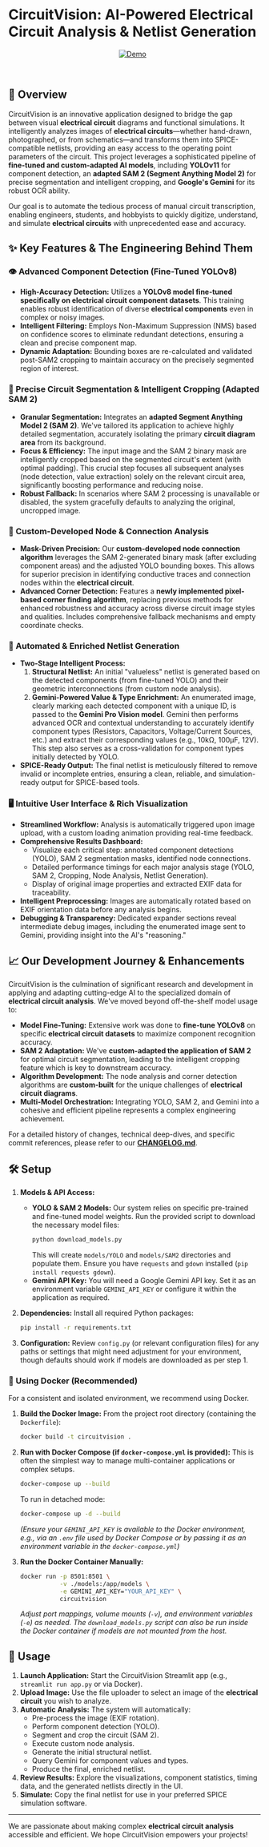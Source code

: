 
# CircuitVision: AI-Powered Electrical Circuit Analysis & Netlist Generation

<p align='center'>
  <a target="_blank" href="https://app.jawadk.me/circuits/"><img alt="Demo" src="https://img.shields.io/badge/Streamlit-FF4B4B?style=for-the-badge&logo=Streamlit&logoColor=white" /></a>
  &nbsp;
</p>
<br />

## 🚀 Overview

CircuitVision is an innovative application designed to bridge the gap between visual **electrical circuit** diagrams and functional simulations. It intelligently analyzes images of **electrical circuits**—whether hand-drawn, photographed, or from schematics—and transforms them into SPICE-compatible netlists, providing an easy access to the operating point parameters of the circuit. This project leverages a sophisticated pipeline of **fine-tuned and custom-adapted AI models**, including **YOLOv11** for component detection, an **adapted SAM 2 (Segment Anything Model 2)** for precise segmentation and intelligent cropping, and **Google's Gemini** for its robust OCR ability.

Our goal is to automate the tedious process of manual circuit transcription, enabling engineers, students, and hobbyists to quickly digitize, understand, and simulate **electrical circuits** with unprecedented ease and accuracy.

## ✨ Key Features & The Engineering Behind Them

### 👁️ Advanced Component Detection (Fine-Tuned YOLOv8)
*   **High-Accuracy Detection:** Utilizes a **YOLOv8 model fine-tuned specifically on electrical circuit component datasets**. This training enables robust identification of diverse **electrical components** even in complex or noisy images.
*   **Intelligent Filtering:** Employs Non-Maximum Suppression (NMS) based on confidence scores to eliminate redundant detections, ensuring a clean and precise component map.
*   **Dynamic Adaptation:** Bounding boxes are re-calculated and validated post-SAM2 cropping to maintain accuracy on the precisely segmented region of interest.

### 📐 Precise Circuit Segmentation & Intelligent Cropping (Adapted SAM 2)
*   **Granular Segmentation:** Integrates an **adapted Segment Anything Model 2 (SAM 2)**. We've tailored its application to achieve highly detailed segmentation, accurately isolating the primary **circuit diagram area** from its background.
*   **Focus & Efficiency:** The input image and the SAM 2 binary mask are intelligently cropped based on the segmented circuit's extent (with optimal padding). This crucial step focuses all subsequent analyses (node detection, value extraction) solely on the relevant circuit area, significantly boosting performance and reducing noise.
*   **Robust Fallback:** In scenarios where SAM 2 processing is unavailable or disabled, the system gracefully defaults to analyzing the original, uncropped image.

### 🔗 Custom-Developed Node & Connection Analysis
*   **Mask-Driven Precision:** Our **custom-developed node connection algorithm** leverages the SAM 2-generated binary mask (after excluding component areas) and the adjusted YOLO bounding boxes. This allows for superior precision in identifying conductive traces and connection nodes within the **electrical circuit**.
*   **Advanced Corner Detection:** Features a **newly implemented pixel-based corner finding algorithm**, replacing previous methods for enhanced robustness and accuracy across diverse circuit image styles and qualities. Includes comprehensive fallback mechanisms and empty coordinate checks.

### 📝 Automated & Enriched Netlist Generation
*   **Two-Stage Intelligent Process:**
    1.  **Structural Netlist:** An initial "valueless" netlist is generated based on the detected components (from fine-tuned YOLO) and their geometric interconnections (from custom node analysis).
    2.  **Gemini-Powered Value & Type Enrichment:** An enumerated image, clearly marking each detected component with a unique ID, is passed to the **Gemini Pro Vision model**. Gemini then performs advanced OCR and contextual understanding to accurately identify component types (Resistors, Capacitors, Voltage/Current Sources, etc.) and extract their corresponding values (e.g., 10kΩ, 100µF, 12V). This step also serves as a cross-validation for component types initially detected by YOLO.
*   **SPICE-Ready Output:** The final netlist is meticulously filtered to remove invalid or incomplete entries, ensuring a clean, reliable, and simulation-ready output for SPICE-based tools.

### 🖥️ Intuitive User Interface & Rich Visualization
*   **Streamlined Workflow:** Analysis is automatically triggered upon image upload, with a custom loading animation providing real-time feedback.
*   **Comprehensive Results Dashboard:**
    *   Visualize each critical step: annotated component detections (YOLO), SAM 2 segmentation masks, identified node connections.
    *   Detailed performance timings for each major analysis stage (YOLO, SAM 2, Cropping, Node Analysis, Netlist Generation).
    *   Display of original image properties and extracted EXIF data for traceability.
*   **Intelligent Preprocessing:** Images are automatically rotated based on EXIF orientation data before any analysis begins.
*   **Debugging & Transparency:** Dedicated expander sections reveal intermediate debug images, including the enumerated image sent to Gemini, providing insight into the AI's "reasoning."

## 📈 Our Development Journey & Enhancements
CircuitVision is the culmination of significant research and development in applying and adapting cutting-edge AI to the specialized domain of **electrical circuit analysis**. We've moved beyond off-the-shelf model usage to:
*   **Model Fine-Tuning:** Extensive work was done to **fine-tune YOLOv8** on specific **electrical circuit datasets** to maximize component recognition accuracy.
*   **SAM 2 Adaptation:** We've **custom-adapted the application of SAM 2** for optimal circuit segmentation, leading to the intelligent cropping feature which is key to downstream accuracy.
*   **Algorithm Development:** The node analysis and corner detection algorithms are **custom-built** for the unique challenges of **electrical circuit diagrams**.
*   **Multi-Model Orchestration:** Integrating YOLO, SAM 2, and Gemini into a cohesive and efficient pipeline represents a complex engineering achievement.

For a detailed history of changes, technical deep-dives, and specific commit references, please refer to our **[CHANGELOG.md](./CHANGELOG.md)**.

## 🛠️ Setup

1.  **Models & API Access:**
    *   **YOLO & SAM 2 Models:** Our system relies on specific pre-trained and fine-tuned model weights.
        Run the provided script to download the necessary model files:
        ```bash
        python download_models.py
        ```
        This will create `models/YOLO` and `models/SAM2` directories and populate them. Ensure you have `requests` and `gdown` installed (`pip install requests gdown`).
    *   **Gemini API Key:** You will need a Google Gemini API key. Set it as an environment variable `GEMINI_API_KEY` or configure it within the application as required.

2.  **Dependencies:** Install all required Python packages:
    ```bash
    pip install -r requirements.txt
    ```

3.  **Configuration:** Review `config.py` (or relevant configuration files) for any paths or settings that might need adjustment for your environment, though defaults should work if models are downloaded as per step 1.

### 🐳 Using Docker (Recommended)

For a consistent and isolated environment, we recommend using Docker.

1.  **Build the Docker Image:**
    From the project root directory (containing the `Dockerfile`):
    ```bash
    docker build -t circuitvision .
    ```

2.  **Run with Docker Compose (if `docker-compose.yml` is provided):**
    This is often the simplest way to manage multi-container applications or complex setups.
    ```bash
    docker-compose up --build
    ```
    To run in detached mode:
    ```bash
    docker-compose up -d --build
    ```
    *(Ensure your `GEMINI_API_KEY` is available to the Docker environment, e.g., via an `.env` file used by Docker Compose or by passing it as an environment variable in the `docker-compose.yml`)*

3.  **Run the Docker Container Manually:**
    ```bash
    docker run -p 8501:8501 \
               -v ./models:/app/models \
               -e GEMINI_API_KEY="YOUR_API_KEY" \
               circuitvision
    ```
    *Adjust port mappings, volume mounts (`-v`), and environment variables (`-e`) as needed.*
    *The `download_models.py` script can also be run inside the Docker container if models are not mounted from the host.*

## 🚀 Usage

1.  **Launch Application:** Start the CircuitVision Streamlit app (e.g., `streamlit run app.py` or via Docker).
2.  **Upload Image:** Use the file uploader to select an image of the **electrical circuit** you wish to analyze.
3.  **Automatic Analysis:** The system will automatically:
    *   Pre-process the image (EXIF rotation).
    *   Perform component detection (YOLO).
    *   Segment and crop the circuit (SAM 2).
    *   Execute custom node analysis.
    *   Generate the initial structural netlist.
    *   Query Gemini for component values and types.
    *   Produce the final, enriched netlist.
4.  **Review Results:** Explore the visualizations, component statistics, timing data, and the generated netlists directly in the UI.
5.  **Simulate:** Copy the final netlist for use in your preferred SPICE simulation software.

---

We are passionate about making complex **electrical circuit analysis** accessible and efficient. We hope CircuitVision empowers your projects!
